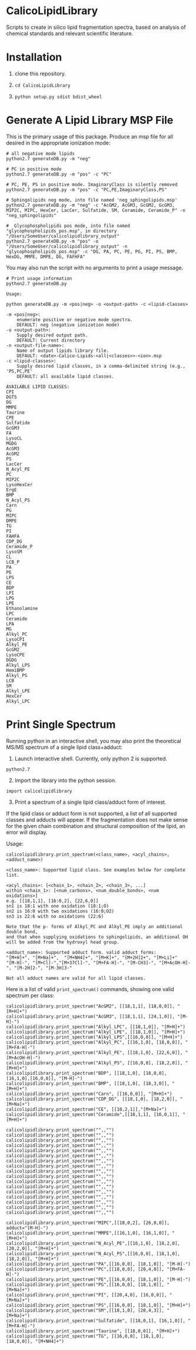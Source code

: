 # CalicoLipidLibrary
Scripts to create in silico lipid fragmentation spectra, based on analysis of chemical standards and relevant scientific literature.

# Installation

1.  clone this repository.

2. `cd CalicoLipidLibrary`

3. `python setup.py sdist bdist_wheel`

# Generate A Lipid Library MSP File

This is the primary usage of this package.  Produce an msp file for all desired in the appropriate ionization mode:
```
# all negative mode lipids
python2.7 generateDB.py -m "neg"

# PC in positive mode
python2.7 generateDB.py -m "pos" -c "PC"

# PC, PE, PS in positive mode. ImaginaryClass is silently removed
python2.7 generateDB.py -m "pos" -c "PC,PE,ImaginaryClass,PS"

# Sphingolipids neg mode, into file named 'neg_sphingolipids.msp'
python2.7 generateDB.py -m "neg" -c "AcGM2, AcGM3, GcGM2, GcGM3, MIP2C, MIPC, HexCer, LacCer, Sulfatide, SM, Ceramide, Ceramide_P" -n "neg_sphingolipids"

#  Glycophospholipids pos mode, into file named "glycophospholipids_pos.msp", in directory "/Users/SomeUser/calicolipidlibrary_output"
python2.7 generateDB.py -m "pos" -o "/Users/SomeUser/calicolipidlibrary_output" -n "glycophospholipids_pos.msp" -c "DG, PA, PC, PE, PG, PI, PS, BMP, HexDG, MMPE, DMPE, DG, FAFHFA"
```

You may also run the script with no arguments to print a usage message.
```
# Print usage information
python2.7 generateDB.py
```
```
Usage:

python generateDB.py -m <pos|neg> -o <output-path> -c <lipid-classes>

-m <pos|neg>:
	enumerate positive or negative mode spectra.
	DEFAULT: neg (negative ionization mode)
-o <output-path>:
	Supply desired output path.
	DEFAULT: Current directory
-n <output-file-name>:
	Name of output lipids library file.
	DEFAULT: <date>-Calico-Lipids-<all|<classes>>-<ion>.msp
-c <lipid-classes>:
	Supply desired lipid classes, in a comma-delimited string (e.g., 'PS,PC,PE'
	DEFAULT: all available lipid classes.

AVAILABLE LIPID CLASSES:
CPI
DGTS
DG
MMPE
Taurine
CPE
Sulfatide
GcGM3
FA
LysoCL
MGDG
AcGM3
AcGM2
PS
LacCer
N_Acyl_PE
PC
MIP2C
LysoHexCer
ErgE
BMP
N_Acyl_PS
Carn
PG
MIPC
DMPE
TG
PI
FAHFA
CDP_DG
Ceramide_P
LysoSM
CL
LCB_P
PA
PE
LPS
CE
BDP
LPI
LPG
LPE
Ethanolamine
LPC
Ceramide
LPA
MG
Alkyl_PC
LysoCPI
Alkyl_PE
GcGM2
LysoCPE
DGDG
Alkyl_LPS
HemiBMP
Alkyl_PS
LCB
SM
Alkyl_LPE
HexCer
Alkyl_LPC
```
# Print Single Spectrum

Running python in an interactive shell, you may also print the theoretical MS/MS spectrum of a single lipid class+adduct:

1. Launch interactive shell. Currently, only python 2 is supported.
```
python2.7
```

2. Import the library into the python session.
```
import calicolipidlibrary
```

3. Print a spectrum of a single lipid class/adduct form of interest.

If the lipid class or adduct form is not supported, a list of all supported classes and adducts will appear.
If the fragmentation does not make sense for the given chain combination and structural composition of the lipid, an error will display.

Usage:
```
calicolipidlibrary.print_spectrum(<class_name>, <acyl_chains>, <adduct_name>)

<class_name>: Supported lipid class. See examples below for complete list.

<acyl_chains>: [<chain_1>, <chain_2>, <chain_3>, ...]
within <chain_1>: [<num_carbons>, <num_double_bonds>, <num oxidations>]
e.g. [[18,1,1], [16:0,2], [22,6,0]]
sn1 is 18:1 with one oxidation (18:1;O)
sn2 is 16:0 with two oxidations (16:0;O2)
sn3 is 22:6 with no oxidations (22:6)

Note that the p- forms of Alkyl_PC and Alkyl_PE imply an additional double bond,
and that when supplying oxidations to sphingolipids, an additional OH will be added from the hydroxyl head group.

<adduct_name>: Supported adduct form. valid adduct forms:
"[M+H]+", "[M+Na]+",  "[M+NH4]+", "[M+K]+", "[M+2H]2+", "[M+Li]+"
"[M-H]-", "[M+Cl]-","[M+37Cl]-", "[M+FA-H]-", "[M-CH3]-", "[M+AcOH-H]-", "[M-2H]2-", "[M-3H]3-"

Not all adduct names are valid for all lipid classes.
```
Here is a list of valid `print_spectrum()` commands, showing one valid spectrum per class:
```
calicolipidlibrary.print_spectrum("AcGM2", [[18,1,1], [18,0,0]], "[M+H]+")
calicolipidlibrary.print_spectrum("AcGM3", [[18,1,1], [24,1,0]], "[M-H]-")
calicolipidlibrary.print_spectrum("Alkyl_LPC", [[18,1,0]], "[M+H]+")
calicolipidlibrary.print_spectrum("Alkyl_LPE", [[18,1,0]], "[M+H]+")
calicolipidlibrary.print_spectrum("Alkyl_LPS",[[16,0,0]], "[M+H]+")
calicolipidlibrary.print_spectrum("Alkyl_PC", [[16,1,0], [18,0,0]], "[M+FA-H]-")
calicolipidlibrary.print_spectrum("Alkyl_PE", [[18,1,0], [22,6,0]], "[M+AcOH-H]-")
calicolipidlibrary.print_spectrum("Alkyl_PS", [[16,0,0], [18,2,0]], "[M+H]+")
calicolipidlibrary.print_spectrum("BDP", [[18,1,0], [18,0,0], [16,1,0],[16,0,0]], "[M-H]-")
calicolipidlibrary.print_spectrum("BMP", [[18,1,0], [18,3,0]], "[M+H]+")
calicolipidlibrary.print_spectrum("Carn", [[16,0,0]], "[M+H]+")
calicolipidlibrary.print_spectrum("CDP_DG", [[18,1,0], [18,2,0]], "[M+Na]+")
calicolipidlibrary.print_spectrum("CE", [[18,2,1]],"[M+Na]+")
calicolipidlibrary.print_spectrum("Ceramide",[[18,1,1], [16,0,1]], "[M+H]+")

calicolipidlibrary.print_spectrum("",,"")
calicolipidlibrary.print_spectrum("",,"")
calicolipidlibrary.print_spectrum("",,"")
calicolipidlibrary.print_spectrum("",,"")
calicolipidlibrary.print_spectrum("",,"")
calicolipidlibrary.print_spectrum("",,"")
calicolipidlibrary.print_spectrum("",,"")
calicolipidlibrary.print_spectrum("",,"")
calicolipidlibrary.print_spectrum("",,"")
calicolipidlibrary.print_spectrum("",,"")
calicolipidlibrary.print_spectrum("",,"")
calicolipidlibrary.print_spectrum("",,"")
calicolipidlibrary.print_spectrum("",,"")
calicolipidlibrary.print_spectrum("",,"")
calicolipidlibrary.print_spectrum("",,"")
calicolipidlibrary.print_spectrum("",,"")
calicolipidlibrary.print_spectrum("",,"")

calicolipidlibrary.print_spectrum("MIPC",[[18,0,2], [26,0,0]],  adduct="[M-H]-")
calicolipidlibrary.print_spectrum("MMPE",[[16,1,0], [16,1,0]], "[M+H]+")
calicolipidlibrary.print_spectrum("N_Acyl_PE",[[16,1,0], [18,2,0], [20,2,0]], "[M+H]+")
calicolipidlibrary.print_spectrum("N_Acyl_PS",[[16,0,0], [18,1,0], [18,2,0]], "[M+H]+")
calicolipidlibrary.print_spectrum("PA",[[16,0,0], [18,1,0]], "[M-H]-")
calicolipidlibrary.print_spectrum("PC",[[18,0,0], [20,4,0]], "[M+FA-H]-")
calicolipidlibrary.print_spectrum("PE",[[16,0,0], [18,1,0]], "[M-H]-")
calicolipidlibrary.print_spectrum("PG",[[16,0,0], [18,1,0]], "[M+Na]+")
calicolipidlibrary.print_spectrum("PI", [[20,4,0], [16,0,0]], "[M+Na]+")
calicolipidlibrary.print_spectrum("PS",[[16,0,0], [18,1,0]], "[M+H]+")
calicolipidlibrary.print_spectrum("SM",[[18,1,0], [20,4,3]], "[M+Na]+")
calicolipidlibrary.print_spectrum("Sulfatide", [[18,0,1], [16,1,0]], "[M+FA-H]-")
calicolipidlibrary.print_spectrum("Taurine", [[18,0,0]], "[M+H]+")
calicolipidlibrary.print_spectrum("TG", [[16,0,0], [18,1,0], [18,0,0]], "[M+NH4]+")
```